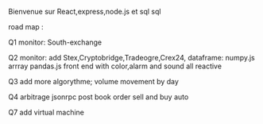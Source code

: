
Bienvenue sur React,express,node.js et sql sql

road map :

Q1 monitor: South-exchange

Q2 monitor: add Stex,Cryptobridge,Tradeogre,Crex24, dataframe: numpy.js arrray pandas.js front end with color,alarm and sound all reactive

Q3 add more algorythme; volume movement by day

Q4 arbitrage jsonrpc post book order sell and buy auto

Q7 add virtual machine
